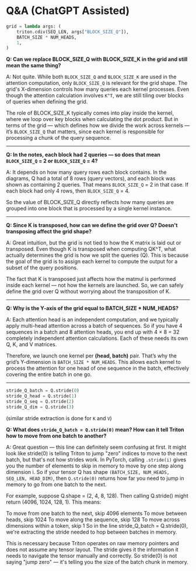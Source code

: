 # Q&A (ChatGPT Assisted)

```python
grid = lambda args: (
    triton.cdiv(SEQ_LEN, args["BLOCK_SIZE_Q"]),
    BATCH_SIZE * NUM_HEADS,
    1,
)
```

**Q: Can we replace BLOCK_SIZE_Q with BLOCK_SIZE_K in the grid and still mean the same thing?**

A: Not quite. While both `BLOCK_SIZE_Q` and `BLOCK_SIZE_K` are used in the attention computation, only `BLOCK_SIZE_Q` is relevant for the grid shape. The grid's X-dimension controls how many queries each kernel processes. Even though the attention calculation involves `K^T`, we are still tiling over blocks of queries when defining the grid.

The role of BLOCK_SIZE_K typically comes into play inside the kernel, where we loop over key blocks when calculating the dot product. But in terms of the grid — which defines how we divide the work across kernels — it’s `BLOCK_SIZE_Q` that matters, since each kernel is responsible for processing a chunk of the query sequence.

--------

**Q: In the notes, each block had 2 queries — so does that mean `BLOCK_SIZE_Q` = 2 or `BLOCK_SIZE_Q` = 4?**

A: It depends on how many query rows each block contains. In the diagrams, Q had a total of 8 rows (query vectors), and each block was shown as containing 2 queries. That means `BLOCK_SIZE_Q` = 2 in that case. If each block had only 4 rows, then `BLOCK_SIZE_Q` = 4.

So the value of BLOCK_SIZE_Q directly reflects how many queries are grouped into one block that is processed by a single kernel instance.

----------

**Q: Since K is transposed, how can we define the grid over Q? Doesn't transposing affect the grid shape?**

A: Great intuition, but the grid is not tied to how the K matrix is laid out or transposed. Even though K is transposed when computing QK^T, what actually determines the grid is how we split the queries (Q). This is because the goal of the grid is to assign each kernel to compute the output for a subset of the query positions.

The fact that K is transposed just affects how the matmul is performed inside each kernel — not how the kernels are launched. So, we can safely define the grid over Q without worrying about the transposition of K.

----------
**Q: Why is the Y-axis of the grid equal to BATCH_SIZE * NUM_HEADS?**

A: Each attention head is an independent computation, and we typically apply multi-head attention across a batch of sequences. So if you have 4 sequences in a batch and 8 attention heads, you end up with 4 × 8 = 32 completely independent attention calculations. Each of these needs its own Q, K, and V matrices.

Therefore, we launch one kernel per **(head, batch)** pair. That’s why the grid’s Y-dimension is `BATCH_SIZE * NUM_HEADS`. This allows each kernel to process the attention for one head of one sequence in the batch, effectively covering the entire batch in one go.

--------------

```python
stride_Q_batch = Q.stride(0)
stride_Q_head = Q.stride(1)
stride_Q_seq = Q.stride(2)
stride_Q_dim = Q.stride(3)
```

(similar stride extraction is done for `K` and `V`)

**Q: What does `stride_Q_batch = Q.stride(0)` mean? How can it tell Triton how to move from one batch to another?**

A: Great question — this line can definitely seem confusing at first. It might look like stride(0) is telling Triton to jump "zero" indices to move to the next batch, but that's not how strides work. In PyTorch, calling `.stride(i)` gives you the number of elements to skip in memory to move by one step along dimension i. So if your tensor Q has shape `(BATCH_SIZE, NUM_HEADS, SEQ_LEN, HEAD_DIM)`, then `Q.stride(0)` returns how far you need to jump in memory to go from one batch to the next.

For example, suppose Q.shape = (2, 4, 8, 128). Then calling Q.stride() might return (4096, 1024, 128, 1). This means:

To move from one batch to the next, skip 4096 elements
To move between heads, skip 1024
To move along the sequence, skip 128
To move across dimensions within a token, skip 1
So in the line stride_Q_batch = Q.stride(0), we're extracting the stride needed to hop between batches in memory.

This is necessary because Triton operates on raw memory pointers and does not assume any tensor layout. The stride gives it the information it needs to navigate the tensor manually and correctly. So stride(0) is not saying "jump zero" — it's telling you the size of the batch chunk in memory.
